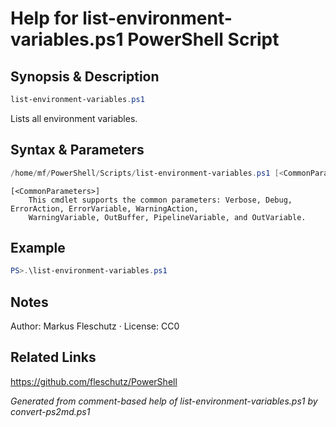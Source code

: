 # Help for list-environment-variables.ps1 PowerShell Script

## Synopsis & Description
```powershell
list-environment-variables.ps1
```

Lists all environment variables.

## Syntax & Parameters
```powershell
/home/mf/PowerShell/Scripts/list-environment-variables.ps1 [<CommonParameters>]
```

```
[<CommonParameters>]
    This cmdlet supports the common parameters: Verbose, Debug, ErrorAction, ErrorVariable, WarningAction, 
    WarningVariable, OutBuffer, PipelineVariable, and OutVariable.
```

## Example
```powershell
PS>.\list-environment-variables.ps1
```


## Notes
Author: Markus Fleschutz · License: CC0

## Related Links
https://github.com/fleschutz/PowerShell

*Generated from comment-based help of list-environment-variables.ps1 by convert-ps2md.ps1*
